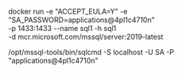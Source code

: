 docker run -e "ACCEPT_EULA=Y" -e "SA_PASSWORD=applications@4pl1c4710n" \
   -p 1433:1433 --name sql1 -h sql1 \
   -d mcr.microsoft.com/mssql/server:2019-latest


/opt/mssql-tools/bin/sqlcmd -S localhost -U SA -P "applications@4pl1c4710n"